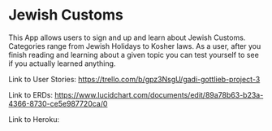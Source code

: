 Jewish Customs
================

This App allows users to sign and up and learn about Jewish Customs. Categories
range from Jewish Holidays to Kosher laws. As a user, after you finish reading
and learning about a given topic you can test yourself to see if you actually
learned anything.

Link to User Stories: https://trello.com/b/gpz3NsgU/gadi-gottlieb-project-3

Link to ERDs: https://www.lucidchart.com/documents/edit/89a78b63-b23a-4366-8730-ce5e987720ca/0

Link to Heroku: 
